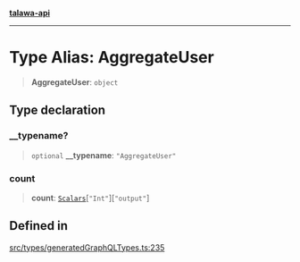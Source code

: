 [**talawa-api**](../../../README.md)

***

# Type Alias: AggregateUser

> **AggregateUser**: `object`

## Type declaration

### \_\_typename?

> `optional` **\_\_typename**: `"AggregateUser"`

### count

> **count**: [`Scalars`](Scalars.md)\[`"Int"`\]\[`"output"`\]

## Defined in

[src/types/generatedGraphQLTypes.ts:235](https://github.com/Suyash878/talawa-api/blob/f376d03c37e9acd046e7cc983947432c95f74442/src/types/generatedGraphQLTypes.ts#L235)

